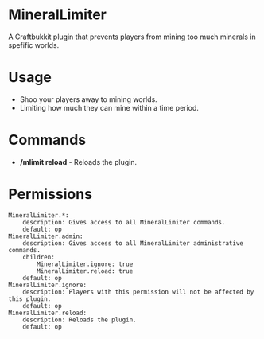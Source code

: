 MineralLimiter
========

A Craftbukkit plugin that prevents players from mining too much minerals in spefific worlds.

Usage
========

* Shoo your players away to mining worlds.
* Limiting how much they can mine within a time period.


Commands
========
* **/mlimit reload** - Reloads the plugin.

Permissions
========

    MineralLimiter.*:
        description: Gives access to all MineralLimiter commands.
        default: op
    MineralLimiter.admin:
        description: Gives access to all MineralLimiter administrative commands.
        children:
            MineralLimiter.ignore: true
            MineralLimiter.reload: true
        default: op
    MineralLimiter.ignore:
        description: Players with this permission will not be affected by this plugin.
        default: op
    MineralLimiter.reload:
        description: Reloads the plugin.
        default: op
